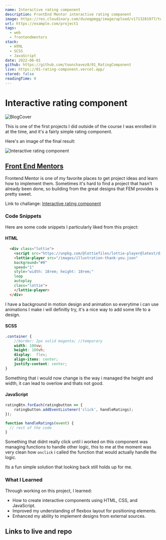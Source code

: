 ```yaml
---
name: Interactive rating component
description: FrontEnd Mentor interactive rating component
image: https://res.cloudinary.com/duzeqpmgg/image/upload/v1713281977/toonchavez_Dev/projects/interactive-rating-component_othen5.png
url: https://example.com/project1
tags:
  - web
  - frontendmentors
stack:
  - HTML
  - SCSS
  - JavaScript
date: 2022-06-01
github: https://github.com/toonchavez8/01_RatingComponent
live: https://01-rating-component.vercel.app/
stared: false
readingTime: 0
---
```


# Interactive rating component

![BlogCover](https://res.cloudinary.com/duzeqpmgg/image/upload/v1713281977/toonchavez_Dev/projects/interactive-rating-component_othen5.png)

This is one of the first projects I did outside of the course I was enrolled in at the time, and it's a fairly simple rating component.

Here's an image of the final result:

![Interactive rating component](https://res.cloudinary.com/duzeqpmgg/image/upload/v1712004000/toonchavez_Dev/projects/01-rating-component-vercel-app_vii8df.png)

## [Front End Mentors](https://www.frontendmentor.io/)

Frontend Mentor is one of my favorite places to get project ideas and learn how to implement them. Sometimes it's hard to find a project that hasn't already been done, so building from the great designs that FEM provides is pretty sweet.

Link to challange: [Interactive rating component](https://www.frontendmentor.io/challenges/interactive-rating-component-koxpeBUmI)

### Code Snippets

Here are some code snippets I particularly liked from this project:

#### HTML

```html title="index.html"
  <div class="lottie">
    <script src="https://unpkg.com/@lottiefiles/lottie-player@latest/dist/lottie-player.js" class="lottie"></script>
    <lottie-player src="/images/illustration-thank-you.json"
    background="#0"
    speed="1"
    style="width: 18rem; height: 18rem;"
    loop
    autoplay
    class="lottie">
    </lottie-player>
  </div>

```

I have a background in motion design and animation so everytime i can use animations I make i will definitly try, it's a nice way to add some life to a design.

#### SCSS

```scss title="index.scss"
.container {
    //border: 2px solid magenta; //temporary
    width: 100vw;
    height: 100vh;
    display:  flex;
    align-items: center;
    justify-content: center;
}
```

Something that i would now change is the way i managed the height and width, it can lead to overlow and thats not good.

#### JavaScript

```javascript title="index.js"
ratingBtn.forEach(ratingbutton => {
    ratingbutton.addEventListener('click', handleRatings);
});

function handleRatings(event) {
  // rest of the code
}
```

Something that didnt really click until i worked on this component was managing functions to handle other logic, this to me at the moment was very clean how `onclick` i called the function that would actually handle the logic.

Its a fun simple solution that looking back still holds up for me.

### What I Learned

Through working on this project, I learned:

- How to create interactive components using HTML, CSS, and JavaScript.
- Improved my understanding of flexbox layout for positioning elements.
- Enhanced my ability to implement designs from external sources.

## Links to live and repo
